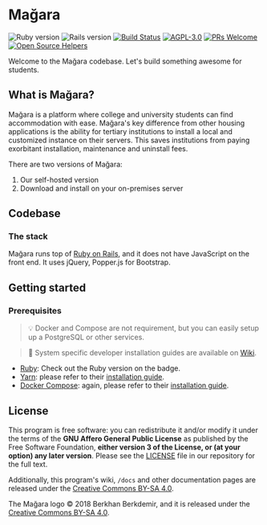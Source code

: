 # Mağara

![Ruby version](https://img.shields.io/badge/Ruby-v2.5.1-green.svg)
![Rails version](https://img.shields.io/badge/Rails-v5.2.1-green.svg)
[![Build Status](https://semaphoreci.com/api/v1/magara/magara/branches/master/shields_badge.svg)](https://semaphoreci.com/magara/magara)
[![AGPL-3.0](https://img.shields.io/badge/license-AGPL--3.0-blue.svg)](LICENSE)
[![PRs Welcome](https://img.shields.io/badge/PRs-welcome-brightgreen.svg)](http://makeapullrequest.com)
[![Open Source Helpers](https://www.codetriage.com/berkhanberkdemir/magara/badges/users.svg)](https://www.codetriage.com/berkhanberkdemir/magara)

Welcome to the Mağara codebase. Let's build something awesome for students.

## What is Mağara?

Mağara is a platform where college and university students can find
accommodation with ease. Mağara's key difference from other housing applications
is the ability for tertiary institutions to install a local and customized
instance on their servers. This saves institutions from paying exorbitant
installation, maintenance and uninstall fees.

There are two versions of Mağara:
1. Our self-hosted version
2. Download and install on your on-premises server

## Codebase

### The stack

Mağara runs top of [Ruby on Rails](https://rubyonrails.org), and it does not
have JavaScript on the front end. It uses jQuery, Popper.js for Bootstrap.

## Getting started

### Prerequisites

> :bulb: Docker and Compose are not requirement, but you can easily setup up a
> PostgreSQL or other services.

> :book: System specific developer installation guides are available on
> [Wiki](https://github.com/magara/magara/wiki).

* [Ruby](https://www.ruby-lang.org/en/): Check out the Ruby version on the badge.
* [Yarn](https://yarnpkg.com/en/): please refer to their
[installation guide](https://yarnpkg.com/en/docs/install).
* [Docker Compose](https://docs.docker.com/compose): again, please refer to
their [installation guide](https://docs.docker.com/compose/install).

## License

This program is free software: you can redistribute it and/or modify it under
the terms of the **GNU Affero General Public License** as published by the Free
Software Foundation, **either version 3 of the License, or (at your option) any
later version**. Please see the [LICENSE](LICENSE) file in our repository for
the full text.

Additionally, this program's wiki, `/docs` and other documentation pages are
released under the [Creative Commons BY-SA 4.0](https://creativecommons.org/licenses/by-sa/4.0/legalcode.txt).

The Mağara logo &copy; 2018 Berkhan Berkdemir, and it is released under the [Creative Commons BY-SA 4.0](https://creativecommons.org/licenses/by-sa/4.0/legalcode.txt).
